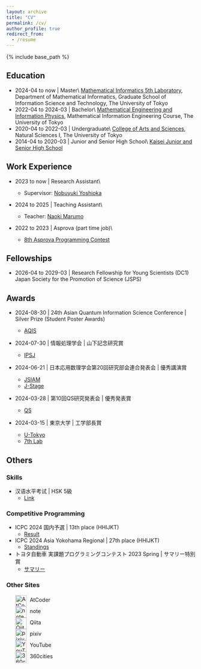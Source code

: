 ```yaml
---
layout: archive
title: "CV"
permalink: /cv/
author_profile: true
redirect_from:
  - /resume
---
```


{% include base_path %}

## Education

* 2024-04 to now \| Master\\
  [Mathematical Informatics 5th Laboratory](https://www.or.mist.i.u-tokyo.ac.jp/home/),  Department of Mathematical Informatics, Graduate School of Information Science and Technology, The University of Tokyo
* 2022-04 to 2024-03 \| Bachelor\\
  [Mathematical Engineering and Information Physics](https://www.keisu.t.u-tokyo.ac.jp/en/department-of-mathematical-engineering-and-information-physics-school-of-engineering-the-university-of-tokyo/), Mathematical Information Engineering Course, The University of Tokyo
* 2020-04 to 2022-03 \| Undergraduate\\
  [College of Arts and Sciences](https://www.c.u-tokyo.ac.jp/zenki/index.html), Natural Sciences I, The University of Tokyo
* 2014-04 to 2020-03 \| Junior and Senior High School\\
  [Kaisei Junior and Senior High School](https://kaiseigakuen.jp/)

## Work Experience

* 2023 to now \| Research Assistant\\
  * Supervisor: [Nobuyuki Yoshioka](https://sites.google.com/view/nyso/about)

* 2024 to 2025 \| Teaching Assistant\\
  * Teacher: [Naoki Marumo](https://sites.google.com/view/nmarumo)

* 2022 to 2023 \| Asprova (part time job)\\
  * [8th Asprova Programming Contest](https://atcoder.jp/contests/asprocon8)

## Fellowships

* 2026-04 to 2029-03 | Research Fellowship for Young Scientists (DC1)
  Japan Society for the Promotion of Science (JSPS)

## Awards

* 2024-08-30 \| 24th Asian Quantum Information Science Conference \| Silver Prize (Student Poster Awards)
  * [AQIS](http://aqis-conf.org/2024/student-poster-awards)

* 2024-07-30 \| 情報処理学会 \| 山下記念研究賞
  * [IPSJ](https://www.ipsj.or.jp/award/yamashita2024.html)

* 2024-06-21 \| 日本応用数理学会第20回研究部会連合発表会 \| 優秀講演賞
  * [JSIAM](https://jsiam.org/award/union_lecture_award/%e7%a0%94%e7%a9%b6%e9%83%a8%e4%bc%9a%e9%80%a3%e5%90%88%e7%99%ba%e8%a1%a8%e4%bc%9a%e5%84%aa%e7%a7%80%e8%ac%9b%e6%bc%94%e8%b3%9e2023%e5%b9%b4/)
  * [J-Stage](https://www.jstage.jst.go.jp/article/bjsiam/34/3/34_182/_pdf/-char/ja)

* 2024-03-28 \| 第10回QS研究発表会 \| 優秀発表賞
  * [QS](https://www.ipsj.or.jp/award/qs-award1.html)

* 2024-03-15 \| 東京大学 \| 工学部長賞
  * [U-Tokyo](https://www.t.u-tokyo.ac.jp/topics/tp2024-03-15-001)
  * [7th Lab](https://www.opt.mist.i.u-tokyo.ac.jp/blog/2024/04/01/%e5%ad%a6%e9%83%a84%e5%b9%b4%e3%81%ae%e6%bf%b1%e5%8f%a3%e5%ba%83%e6%a8%b9%e6%b0%8f%e3%81%8c%e5%b7%a5%e5%ad%a6%e9%83%a8%e9%95%b7%e8%b3%9e%e3%82%92%e5%8f%97%e8%b3%9e%e3%81%97%e3%81%be%e3%81%97%e3%81%9f/)

## Others

### Skills

* 汉语水平考试 \| HSK 5級
  * [Link](https://x.com/hari64boli64/status/1478605181592178691)

### Competitive Programming

* ICPC 2024 国内予選 \| 13th place (HHIJKT)
  * [Result](https://icpc.iisf.or.jp/2024-yokohama/domestic/icpc-2024-result/)
* ICPC 2024 Asia Yokohama Regional \| 27th place (HHIJKT)
  * [Standings](https://icpcsec.firebaseapp.com/standings/)
* トヨタ自動車 実課題プログラミングコンテスト 2023 Spring \| サマリー特別賞
  * [サマリー](https://qiita.com/hari64/items/2ec50a8ccc5fbf405cee)

<!--

### Mathematics

* Japan Mathematics Olympiad 2019 \| 本選
  * [Result](https://www.imojp.org/archive/mo2019/jmo2019/yosen_result.html)
* Japan Mathematics Olympiad 2018 \| 本選
  * [Result](https://www.imojp.org/archive/mo2018/jmo2018/yosen_result.html)

-->

### Other Sites

<style>
  .ul-for-other {
    list-style-type: none;
  }

  .ul-for-other a {
    color:inherit;
    text-decoration: none;
  }

  .ul-for-other img {
    width: 30px;
    height: 30px;
    vertical-align: middle;
    margin-right: 5px;
  }
</style>

<ul class="ul-for-other social-icons">
  <li>
    <a href="https://atcoder.jp/users/hari64">
      <img src="https://img.atcoder.jp/assets/favicon.png" alt="AtCoder">
      AtCoder
    </a>
  </li>
  <li>
    <a href="https://note.com/hari64boli64">
      <img src="https://assets.st-note.com/poc-image/manual/note-common-images/production/icons/apple-touch-icon.png" alt="note">
      note
    </a>
  </li>
  <li>
    <a href="https://qiita.com/hari64">
      <img src="https://cdn.qiita.com/assets/favicons/public/apple-touch-icon-ec5ba42a24ae923f16825592efdc356f.png" alt="Qiita">
      Qiita
    </a>
  </li>
  <li>
    <a href="https://www.pixiv.net/users/37004914">
      <img src="https://s.pximg.net/common/images/apple-touch-icon.png?20200601" alt="pixiv">
      pixiv
    </a>
  </li>
  <li>
    <a href="https://www.youtube.com/@hari4181">
      <img src="https://www.youtube.com/s/desktop/b1a23d83/img/logos/favicon_144x144.png" alt="YouTube">
      YouTube
    </a>
  </li>
  <li>
    <a href="https://www.360cities.net/image/toy-shop">
      <img src="https://encrypted-tbn0.gstatic.com/images?q=tbn:ANd9GcRBPZy9nnYqy0eMW12pO4JZMGsRL12ZVqBHwg&s" alt="360cities">
      360cities
    </a>
  </li>
</ul>
